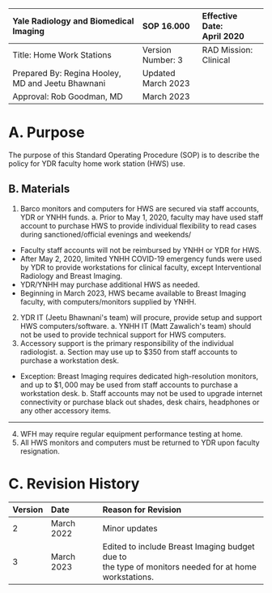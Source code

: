 | Yale Radiology and Biomedical Imaging | SOP 16.000 | Effective Date: <br> April 2020 |
| :-- | :-- | :-- |
| Title: Home Work Stations | Version Number: 3 | RAD Mission: Clinical |
| Prepared By: Regina Hooley, MD and Jeetu Bhawnani | Updated <br> March 2023 |  |
| Approval: Rob Goodman, MD | March 2023 |  |

# A. Purpose 

The purpose of this Standard Operating Procedure (SOP) is to describe the policy for YDR faculty home work station (HWS) use.

## B. Materials

1. Barco monitors and computers for HWS are secured via staff accounts, YDR or YNHH funds.
a. Prior to May 1, 2020, faculty may have used staff account to purchase HWS to provide individual flexibility to read cases during sanctioned/official evenings and weekends/

- Faculty staff accounts will not be reimbursed by YNHH or YDR for HWS.
- After May 2, 2020, limited YNHH COVID-19 emergency funds were used by YDR to provide workstations for clinical faculty, except Interventional Radiology and Breast Imaging.
- YDR/YNHH may purchase additional HWS as needed.
- Beginning in March 2023, HWS became available to Breast Imaging faculty, with computers/monitors supplied by YNHH.

2. YDR IT (Jeetu Bhawnani's team) will procure, provide setup and support HWS computers/software.
a. YNHH IT (Matt Zawalich's team) should not be used to provide technical support for HWS computers.
3. Accessory support is the primary responsibility of the individual radiologist.
a. Section may use up to $\$ 350$ from staff accounts to purchase a workstation desk.

- Exception: Breast Imaging requires dedicated high-resolution monitors, and up to $\$ 1,000$ may be used from staff accounts to purchase a workstation desk.
b. Staff accounts may not be used to upgrade internet connectivity or purchase black out shades, desk chairs, headphones or any other accessory items.

---

4. WFH may require regular equipment performance testing at home.
5. All HWS monitors and computers must be returned to YDR upon faculty resignation.

# C. Revision History 

| Version | Date | Reason for Revision |
| :-- | :-- | :-- |
| 2 | March 2022 | Minor updates |
| 3 | March 2023 | Edited to include Breast Imaging budget due to <br> the type of monitors needed for at home <br> workstations. |